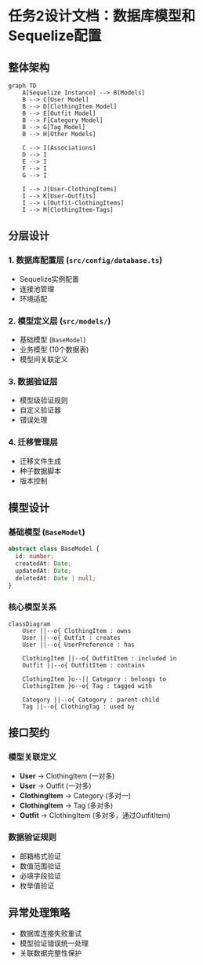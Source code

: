 # 任务2设计文档：数据库模型和Sequelize配置

## 整体架构

```mermaid
graph TD
    A[Sequelize Instance] --> B[Models]
    B --> C[User Model]
    B --> D[ClothingItem Model]
    B --> E[Outfit Model]
    B --> F[Category Model]
    B --> G[Tag Model]
    B --> H[Other Models]
    
    C --> I[Associations]
    D --> I
    E --> I
    F --> I
    G --> I
    
    I --> J[User-ClothingItems]
    I --> K[User-Outfits]
    I --> L[Outfit-ClothingItems]
    I --> M[ClothingItem-Tags]
```

## 分层设计

### 1. 数据库配置层 (`src/config/database.ts`)
- Sequelize实例配置
- 连接池管理
- 环境适配

### 2. 模型定义层 (`src/models/`)
- 基础模型 (`BaseModel`)
- 业务模型 (10个数据表)
- 模型间关联定义

### 3. 数据验证层
- 模型级验证规则
- 自定义验证器
- 错误处理

### 4. 迁移管理层
- 迁移文件生成
- 种子数据脚本
- 版本控制

## 模型设计

### 基础模型 (`BaseModel`)
```typescript
abstract class BaseModel {
  id: number;
  createdAt: Date;
  updatedAt: Date;
  deletedAt: Date | null;
}
```

### 核心模型关系

```mermaid
classDiagram
    User ||--o{ ClothingItem : owns
    User ||--o{ Outfit : creates
    User ||--o{ UserPreference : has
    
    ClothingItem ||--o{ OutfitItem : included in
    Outfit ||--o{ OutfitItem : contains
    
    ClothingItem }o--|| Category : belongs to
    ClothingItem }o--o{ Tag : tagged with
    
    Category ||--o{ Category : parent-child
    Tag ||--o{ ClothingTag : used by
```

## 接口契约

### 模型关联定义
- **User** → ClothingItem (一对多)
- **User** → Outfit (一对多)
- **ClothingItem** → Category (多对一)
- **ClothingItem** → Tag (多对多)
- **Outfit** → ClothingItem (多对多，通过OutfitItem)

### 数据验证规则
- 邮箱格式验证
- 数值范围验证
- 必填字段验证
- 枚举值验证

## 异常处理策略
- 数据库连接失败重试
- 模型验证错误统一处理
- 关联数据完整性保护